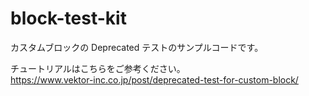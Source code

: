 # block-test-kit
カスタムブロックの Deprecated テストのサンプルコードです。

チュートリアルはこちらをご参考ください。  
https://www.vektor-inc.co.jp/post/deprecated-test-for-custom-block/
